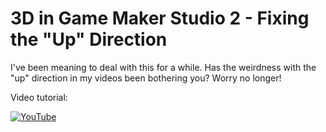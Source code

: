 # 3D in Game Maker Studio 2 - Fixing the "Up" Direction

I've been meaning to deal with this for a while. Has the weirdness with the "up" direction in my videos been bothering you? Worry no longer!

Video tutorial:

[![YouTube](https://i.ytimg.com/vi/GuWzcXO3DgY/hqdefault.jpg)](https://youtu.be/GuWzcXO3DgY)